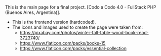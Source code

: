 This is the main page for a final project. [Codo a Codo 4.0 - FullStack PHP (Buenos Aires, Argentina)].
  - This is the frontend version (hardcoded).
  - The icons and images used to create the page were taken from:
    * https://pixabay.com/photos/winter-fall-table-wood-book-read-3723740/
    * https://www.flaticon.com/packs/books-15
    * https://www.flaticon.com/packs/essential-collection
    
